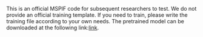 This is an official MSPIF code for subsequent researchers to test. We do not provide an official training template. If you need to train, please write the training file according to your own needs.
The pretrained model can be downloaded at the following link:[link](https://pan.baidu.com/s/1zL4F52fsk1AoTD_152cakA).





